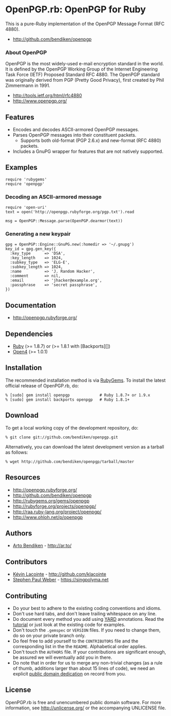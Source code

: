OpenPGP.rb: OpenPGP for Ruby
============================

This is a pure-Ruby implementation of the OpenPGP Message Format (RFC 4880).

* <http://github.com/bendiken/openpgp>

### About OpenPGP

OpenPGP is the most widely-used e-mail encryption standard in the world. It
is defined by the OpenPGP Working Group of the Internet Engineering Task
Force (IETF) Proposed Standard RFC 4880. The OpenPGP standard was originally
derived from PGP (Pretty Good Privacy), first created by Phil Zimmermann in
1991.

* <http://tools.ietf.org/html/rfc4880>
* <http://www.openpgp.org/>

Features
--------

* Encodes and decodes ASCII-armored OpenPGP messages.
* Parses OpenPGP messages into their constituent packets.
  * Supports both old-format (PGP 2.6.x) and new-format (RFC 4880) packets.
* Includes a GnuPG wrapper for features that are not natively supported.

Examples
--------

    require 'rubygems'
    require 'openpgp'

### Decoding an ASCII-armored message

    require 'open-uri'
    text = open('http://openpgp.rubyforge.org/pgp.txt').read

    msg = OpenPGP::Message.parse(OpenPGP.dearmor(text))

### Generating a new keypair

    gpg = OpenPGP::Engine::GnuPG.new(:homedir => '~/.gnupg')
    key_id = gpg.gen_key({
      :key_type      => 'DSA',
      :key_length    => 1024,
      :subkey_type   => 'ELG-E',
      :subkey_length => 1024,
      :name          => 'J. Random Hacker',
      :comment       => nil,
      :email         => 'jhacker@example.org',
      :passphrase    => 'secret passphrase',
    })

Documentation
-------------

* <http://openpgp.rubyforge.org/>

Dependencies
------------

* [Ruby](http://ruby-lang.org/) (>= 1.8.7) or (>= 1.8.1 with [Backports][])
* [Open4](http://rubygems.org/gems/open4) (>= 1.0.1)

Installation
------------

The recommended installation method is via [RubyGems](http://rubygems.org/).
To install the latest official release of OpenPGP.rb, do:

    % [sudo] gem install openpgp             # Ruby 1.8.7+ or 1.9.x
    % [sudo] gem install backports openpgp   # Ruby 1.8.1+

Download
--------

To get a local working copy of the development repository, do:

    % git clone git://github.com/bendiken/openpgp.git

Alternatively, you can download the latest development version as a tarball
as follows:

    % wget http://github.com/bendiken/openpgp/tarball/master

Resources
---------

* <http://openpgp.rubyforge.org/>
* <http://github.com/bendiken/openpgp>
* <http://rubygems.org/gems/openpgp>
* <http://rubyforge.org/projects/openpgp/>
* <http://raa.ruby-lang.org/project/openpgp/>
* <http://www.ohloh.net/p/openpgp>

Authors
-------

* [Arto Bendiken](mailto:arto.bendiken@gmail.com) - <http://ar.to/>

Contributors
------------

* [Kévin Lacointe](mailto:kevinlacointe@gmail.com) - <http://github.com/klacointe>
* [Stephen Paul Weber](mailto:singpolyma@singpolyma.net) - <https://singpolyma.net>

Contributing
------------

* Do your best to adhere to the existing coding conventions and idioms.
* Don't use hard tabs, and don't leave trailing whitespace on any line.
* Do document every method you add using [YARD][] annotations. Read the
  [tutorial][YARD-GS] or just look at the existing code for examples.
* Don't touch the `.gemspec` or `VERSION` files. If you need to change them,
  do so on your private branch only.
* Do feel free to add yourself to the `CONTRIBUTORS` file and the
  corresponding list in the the `README`. Alphabetical order applies.
* Don't touch the `AUTHORS` file. If your contributions are significant
  enough, be assured we will eventually add you in there.
* Do note that in order for us to merge any non-trivial changes (as a rule
  of thumb, additions larger than about 15 lines of code), we need an
  explicit [public domain dedication][PDD] on record from you.

License
-------

OpenPGP.rb is free and unencumbered public domain software. For more
information, see <http://unlicense.org/> or the accompanying UNLICENSE file.

[YARD]:      http://yardoc.org/
[YARD-GS]:   http://rubydoc.info/docs/yard/file/docs/GettingStarted.md
[PDD]:       http://unlicense.org/#unlicensing-contributions
